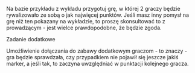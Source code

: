     
Na bazie przykładu z wykładu przygotuj grę, w której 2 graczy będzie rywalizowało ze sobą o jak najwięcej punktów. Jeśli masz inny pomysł na grę niż ten pokazany na wykładzie, to proszę skonsultować to z prowadzącym - jest wielce prawdopodobne, że będzie zgoda.


Zadanie dodatkowe


Umożliwienie dołączania do zabawy dodatkowym graczom - to znaczy - gra będzie sprawdzała, czy przypadkiem nie pojawił się jeszcze jakiś marker, a jeśli tak, to zaczyna uwzględniać w punktacji kolejnego gracza.
